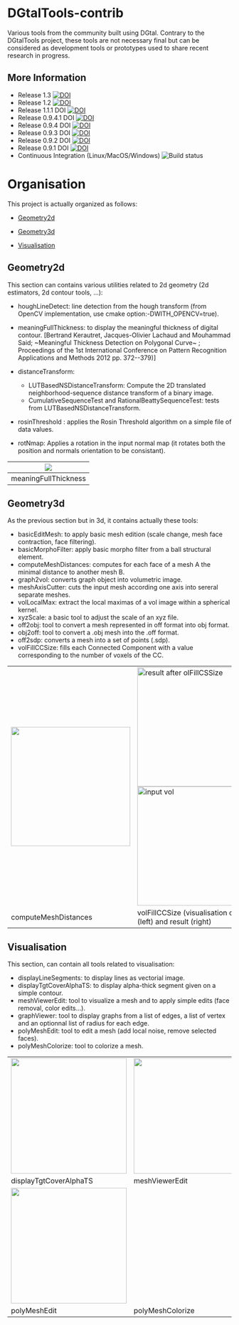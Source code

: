 DGtalTools-contrib
==================


Various tools from the community built using DGtal. Contrary to the DGtalTools project, these tools are not necessary final but can be considered as development tools or prototypes used to share recent research in progress.


More Information
----------------
* Release 1.3 [![DOI](https://zenodo.org/badge/DOI/10.5281/zenodo.7392143.svg)](https://doi.org/10.5281/zenodo.7392143)
* Release 1.2 [![DOI](https://zenodo.org/badge/DOI/10.5281/zenodo.4893600.svg)](https://doi.org/10.5281/zenodo.4893600)
* Release 1.1.1 DOI [![DOI](https://zenodo.org/badge/DOI/10.5281/zenodo.4395059.svg)](https://doi.org/10.5281/zenodo.4395059)
* Release 0.9.4.1 DOI [![DOI](https://zenodo.org/badge/DOI/10.5281/zenodo.1207828.svg)](https://doi.org/10.5281/zenodo.1207828)
* Release 0.9.4 DOI [![DOI](https://zenodo.org/badge/DOI/10.5281/zenodo.1203421.svg)](https://doi.org/10.5281/zenodo.1203421)
* Release 0.9.3 DOI [![DOI](https://zenodo.org/badge/43562168.svg)](https://zenodo.org/badge/latestdoi/43562168)
* Release 0.9.2 DOI [![DOI](https://zenodo.org/badge/4888/DGtal-team/DGtalTools-contrib.svg)](https://zenodo.org/badge/latestdoi/4888/DGtal-team/DGtalTools-contrib)
* Release 0.9.1 DOI [![DOI](https://zenodo.org/badge/doi/10.5281/zenodo.45131.svg)](http://dx.doi.org/10.5281/zenodo.45131)
* Continuous Integration (Linux/MacOS/Windows) ![Build status](https://github.com/DGtal-team/DGtalTools-contrib/actions/workflows/build.yml/badge.svg)


Organisation
============

This project is actually organized as follows:

 - [Geometry2d](#geometry2d)

 - [Geometry3d](#geometry3d)

 - [Visualisation](#visualisation)



Geometry2d
----------

This section can contains various utilities related to 2d geometry (2d estimators, 2d contour tools, ...):
   - houghLineDetect: line detection from the hough transform (from OpenCV implementation, use cmake option:-DWITH_OPENCV=true).
   - meaningFullThickness: to display the meaningful thickness of digital contour.
     [Bertrand Kerautret, Jacques-Olivier Lachaud and  Mouhammad Said;
      ~Meaningful Thickness Detection on Polygonal Curve~ ;
      Proceedings of the 1st International Conference on Pattern Recognition Applications and Methods
       2012 pp. 372--379)]

   - distanceTransform:

      - LUTBasedNSDistanceTransform: Compute the 2D translated
        neighborhood-sequence distance transform of a binary image.
      - CumulativeSequenceTest and RationalBeattySequenceTest: tests from
        LUTBasedNSDistanceTransform.
   - rosinThreshold : applies the Rosin Threshold algorithm on a simple file of data values.
   - rotNmap: Applies a rotation in the input normal map (it rotates both the position and normals orientation to be consistant).
   
| ![](https://cloud.githubusercontent.com/assets/772865/12481234/048994c0-c048-11e5-8c64-0e6baea4c62c.png)  |
| :-: |
| meaningFullThickness |




Geometry3d
----------

As the previous section but in 3d, it contains actually these tools:

   - basicEditMesh: to apply basic mesh edition (scale change, mesh face contraction, face filtering).
   - basicMorphoFilter: apply basic morpho filter from a ball structural element.
   - computeMeshDistances: computes for each face of a mesh A the minimal distance to another mesh B.
   - graph2vol: converts graph object into volumetric image.
   - meshAxisCutter: cuts the input mesh according one axis into sereral separate meshes.
   - volLocalMax: extract the local maximas of a vol image within a spherical kernel.
   - xyzScale: a basic tool to adjust the scale of an xyz file.
   - off2obj: tool to convert a mesh represented in off format into obj format.
   - obj2off: tool to convert a .obj mesh into the .off format.
   - off2sdp: converts a mesh into a set of points (.sdp).
   - volFillCCSize: fills each Connected Component with a value corresponding to the number of voxels of the CC.   
<table><tr>
<td> <img width="268" src="https://cloud.githubusercontent.com/assets/772865/12481207/d20d246c-c047-11e5-8986-ae17a582c977.png"  </td>
<td> <img width="268" alt="result after olFillCSSize" src="https://user-images.githubusercontent.com/772865/138257925-60b3d30e-3a00-46ee-b9bc-fc44dff65f65.png">
<img width="268" alt="input vol" src="https://user-images.githubusercontent.com/772865/138257856-5d7a134f-3d0c-41ce-86a4-bfff6b126d14.png"></td>
</tr>
<tr>
<td> computeMeshDistances </td> <td>volFillCCSize  (visualisation of input (left) and result (right)</td>
</table>


Visualisation
-------------

This section, can contain all tools related to visualisation:
   - displayLineSegments: to display lines as vectorial image.
   - displayTgtCoverAlphaTS: to display alpha-thick segment given on a simple contour.
   - meshViewerEdit: tool to visualize a mesh and to apply simple edits (face removal, color edits...).
   - graphViewer: tool to display graphs from a list of edges, a list of vertex and an optionnal list of radius for each edge.
   - polyMeshEdit: tool to edit a mesh (add local noise, remove selected faces).
   - polyMeshColorize: tool to  colorize a mesh.
<table>
<tr>
  <td><img width="260" src="https://cloud.githubusercontent.com/assets/772865/12538777/cd8c2d28-c2e2-11e5-93ab-cb4a6cfadc8e.png"></td>
  <td> <img width="260" src="https://cloud.githubusercontent.com/assets/772865/12523276/22205f46-c156-11e5-827d-ec788baf7029.png"> </td>
  <td><img width="260" src="https://cloud.githubusercontent.com/assets/772865/13536787/02f16df6-e242-11e5-8541-88f8ca3f0a48.png"></td>
  <td><img width="260" src=""https://github.com/DGtal-team/DGtalTools-contrib/assets/772865/10592c26-40b4-4cd4-8118-b30a82ab0be3"></td>
</tr> 
 <tr>
 <td>displayTgtCoverAlphaTS</td>
 <td>meshViewerEdit</td>
 <td>graphViewer</td>
 </tr>
  <tr>
   <td><img width="260" src="https://github.com/DGtal-team/DGtalTools-contrib/assets/772865/5da7e052-d332-4c1e-95bd-bfd06d4cd1e7"></td>   
  </tr>
 <tr>
 <td>polyMeshEdit</td><td>polyMeshColorize</td>
 </tr>
</table>
